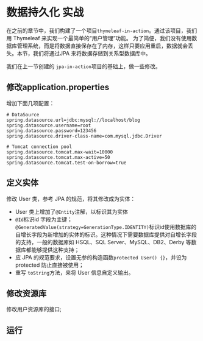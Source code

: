 # 数据持久化 实战

在之前的章节中，我们构建了一个项目`thymeleaf-in-action`。通过该项目，我们用 Thymeleaf 来实现一个最简单的“用户管理”功能。 为了简便，我们没有使用数据库管理系统，而是将数据直接保存在了内存，这样只要应用重启，数据就会丢失。本节，我们将通过JPA 来将数据存储到关系型数据库中。

我们在上一节创建的 `jpa-in-action`项目的基础上，做一些修改。


## 修改application.properties

增加下面几项配置：

```
# DataSource 
spring.datasource.url=jdbc:mysql://localhost/blog
spring.datasource.username=root
spring.datasource.password=123456
spring.datasource.driver-class-name=com.mysql.jdbc.Driver

# Tomcat connection pool
spring.datasource.tomcat.max-wait=10000
spring.datasource.tomcat.max-active=50
spring.datasource.tomcat.test-on-borrow=true
```


## 定义实体


修改 User 类，参考 JPA 的规范，将其修改成为实体：

* User 类上增加了`@Entity`注解，以标识其为实体
* `@Id`标识id 字段为主键； `@GeneratedValue(strategy=GenerationType.IDENTITY)`标识id使用数据库的自增长字段为新增加的实体的标识。这种情况下需要数据库提供对自增长字段的支持，一般的数据库如 HSQL、SQL Server、MySQL、DB2、Derby 等数据库都能够提供这种支持；
* 应 JPA 的规范要求，设置无参的构造函数`protected User() {}`，并设为 protected 防止直接被使用；
* 重写 `toString`方法，来将 User 信息自定义输出。



## 修改资源库

修改用户资源库的接口;


 
## 运行
